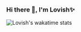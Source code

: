 ### Hi there 👋, I'm Lovish✨
![Lovish's wakatime stats](https://github-readme-stats.vercel.app/api?username=lovishtater&show_icons=true&hide=issues&hide_border=true)
<!--
**lovishtater/lovishtater** is a ✨ _special_ ✨ repository because its `README.md` (this file) appears on your GitHub profile.

Here are some ideas to get you started:

- 🔭 I’m currently working on ...
- 🌱 I’m currently learning ...
- 👯 I’m looking to collaborate on ...
- 🤔 I’m looking for help with ...
- 💬 Ask me about ...
- 📫 How to reach me: ...
- 😄 Pronouns: ...
- ⚡ Fun fact: ...
-->
